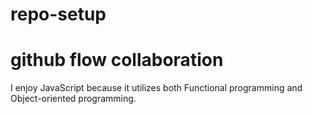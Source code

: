 # repo-setup

# github flow collaboration
I enjoy JavaScript because it utilizes both Functional programming and Object-oriented programming.
